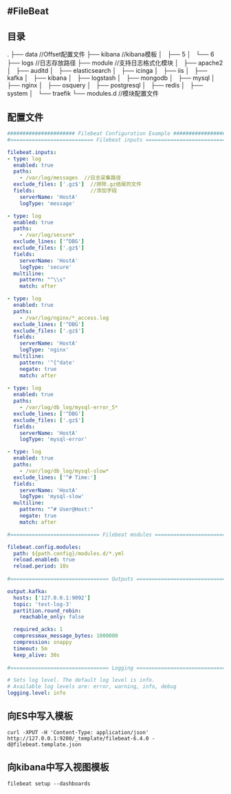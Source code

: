 #FileBeat
---
## 目录
.
├── data  //Offset配置文件
├── kibana //kibana模板
│   ├── 5
│   └── 6
├── logs //日志存放路径
├── module //支持日志格式化模块
│   ├── apache2
│   ├── auditd
│   ├── elasticsearch
│   ├── icinga
│   ├── iis
│   ├── kafka
│   ├── kibana
│   ├── logstash
│   ├── mongodb
│   ├── mysql
│   ├── nginx
│   ├── osquery
│   ├── postgresql
│   ├── redis
│   ├── system
│   └── traefik
└── modules.d //模块配置文件

## 配置文件
```yaml
###################### Filebeat Configuration Example #########################
#=========================== Filebeat inputs =============================

filebeat.inputs:
- type: log
  enabled: true
  paths:
    - /var/log/messages  //日志采集路径
  exclude_files: ['.gz$']  //排除.gz结尾的文件
  fields:                  //添加字段
    serverName: 'HostA'   
    logType: 'message'

- type: log
  enabled: true
  paths:
    - /var/log/secure*
  exclude_lines: ['^DBG']
  exclude_files: ['.gz$']
  fields:
    serverName: 'HostA'
    logType: 'secure'
  multiline:
    pattern: "^\\s"
    match: after

- type: log
  enabled: true
  paths:
    - /var/log/nginx/*_access.log
  exclude_lines: ['^DBG']
  exclude_files: ['.gz$']
  fields:
    serverName: 'HostA'
    logType: 'nginx'
  multiline:
    pattern: '^{"date'
    negate: true
    match: after
    
- type: log
  enabled: true
  paths:
    - /var/log/db_log/mysql-error_5*
  exclude_lines: ['^DBG']
  exclude_files: ['.gz$']
  fields:
    serverName: 'HostA'
    logType: 'mysql-error'

- type: log
  enabled: true
  paths:
    - /var/log/db_log/mysql-slow*
  exclude_lines: ['^# Time:']
  fields:
    serverName: 'HostA'
    logType: 'mysql-slow'
  multiline:
    pattern: "^# User@Host:"
    negate: true
    match: after

#============================= Filebeat modules ===============================

filebeat.config.modules:
  path: ${path.config}/modules.d/*.yml
  reload.enabled: true
  reload.period: 10s
  
#================================ Outputs =====================================

output.kafka:
  hosts: ['127.0.0.1:9092']
  topic: 'test-log-3'
  partition.round_robin:
    reachable_only: false

  required_acks: 1
  compressmax_message_bytes: 1000000
  compression: snappy
  timeout: 5m
  keep_alive: 30s
  
#================================ Logging =====================================

# Sets log level. The default log level is info.
# Available log levels are: error, warning, info, debug
logging.level: info

```

## 向ES中写入模板

```shell
curl -XPUT -H 'Content-Type: application/json' http://127.0.0.1:9200/_template/filebeat-6.4.0 -d@filebeat.template.json
```

## 向kibana中写入视图模板

```shell
filebeat setup --dashboards
```